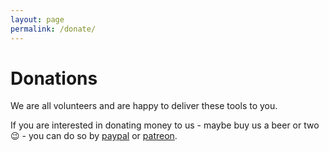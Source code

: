 ```yaml
---
layout: page
permalink: /donate/
---
```

# Donations

We are all volunteers and are happy to deliver these tools to you.

If you are interested in donating money to us - maybe buy us a beer or two 😉 - you can do so by [paypal](https://paypal.me/AtlassianPS) or [patreon](https://www.patreon.com/atlassianps).
